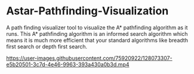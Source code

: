 # Astar-Pathfinding-Visualization

 A path finding visualizer tool to visualize the A* pathfinding algorithm as it runs. This A* pathfinding algorithm is an informed search algorithm which means it is much more efficient that your standard algorithms like breadth first search or depth first search.



https://user-images.githubusercontent.com/75920922/128073307-e5b20501-3c7d-4e46-9963-393a430a0b3d.mp4
